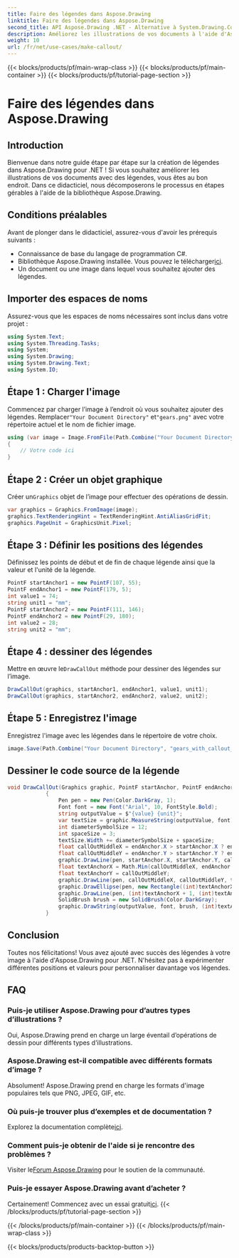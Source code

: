 ```yaml
---
title: Faire des légendes dans Aspose.Drawing
linktitle: Faire des légendes dans Aspose.Drawing
second_title: API Aspose.Drawing .NET - Alternative à System.Drawing.Common
description: Améliorez les illustrations de vos documents à l'aide d'Aspose.Drawing pour .NET ! Apprenez étape par étape comment ajouter des légendes pour des visuels plus clairs et informatifs.
weight: 10
url: /fr/net/use-cases/make-callout/
---
```


{{< blocks/products/pf/main-wrap-class >}}
{{< blocks/products/pf/main-container >}}
{{< blocks/products/pf/tutorial-page-section >}}

# Faire des légendes dans Aspose.Drawing

## Introduction
Bienvenue dans notre guide étape par étape sur la création de légendes dans Aspose.Drawing pour .NET ! Si vous souhaitez améliorer les illustrations de vos documents avec des légendes, vous êtes au bon endroit. Dans ce didacticiel, nous décomposerons le processus en étapes gérables à l'aide de la bibliothèque Aspose.Drawing.
## Conditions préalables
Avant de plonger dans le didacticiel, assurez-vous d'avoir les prérequis suivants :
- Connaissance de base du langage de programmation C#.
-  Bibliothèque Aspose.Drawing installée. Vous pouvez le télécharger[ici](https://releases.aspose.com/drawing/net/).
- Un document ou une image dans lequel vous souhaitez ajouter des légendes.
## Importer des espaces de noms
Assurez-vous que les espaces de noms nécessaires sont inclus dans votre projet :
```csharp
using System.Text;
using System.Threading.Tasks;
using System;
using System.Drawing;
using System.Drawing.Text;
using System.IO;
```
## Étape 1 : Charger l'image
 Commencez par charger l’image à l’endroit où vous souhaitez ajouter des légendes. Remplacer`"Your Document Directory"` et`"gears.png"` avec votre répertoire actuel et le nom de fichier image.
```csharp
using (var image = Image.FromFile(Path.Combine("Your Document Directory", "gears.png")))
{
    // Votre code ici
}
```
## Étape 2 : Créer un objet graphique
 Créer un`Graphics` objet de l’image pour effectuer des opérations de dessin.
```csharp
var graphics = Graphics.FromImage(image);
graphics.TextRenderingHint = TextRenderingHint.AntiAliasGridFit;
graphics.PageUnit = GraphicsUnit.Pixel;
```
## Étape 3 : Définir les positions des légendes
Définissez les points de début et de fin de chaque légende ainsi que la valeur et l'unité de la légende.
```csharp
PointF startAnchor1 = new PointF(107, 55);
PointF endAnchor1 = new PointF(179, 5);
int value1 = 74;
string unit1 = "mm";
PointF startAnchor2 = new PointF(111, 146);
PointF endAnchor2 = new PointF(29, 180);
int value2 = 28;
string unit2 = "mm";
```
## Étape 4 : dessiner des légendes
 Mettre en œuvre le`DrawCallOut` méthode pour dessiner des légendes sur l’image.
```csharp
DrawCallOut(graphics, startAnchor1, endAnchor1, value1, unit1);
DrawCallOut(graphics, startAnchor2, endAnchor2, value2, unit2);
```
## Étape 5 : Enregistrez l'image
Enregistrez l'image avec les légendes dans le répertoire de votre choix.
```csharp
image.Save(Path.Combine("Your Document Directory", "gears_with_callout_out.png"));
```
## Dessiner le code source de la légende
```csharp
void DrawCallOut(Graphics graphic, PointF startAnchor, PointF endAnchor, int value, string unit)
            {
                Pen pen = new Pen(Color.DarkGray, 1);
                Font font = new Font("Arial", 10, FontStyle.Bold);
                string outputValue = $"{value} {unit}";
                var textSize = graphic.MeasureString(outputValue, font);
                int diameterSymbolSize = 12;
                int spaceSize = 3;
                textSize.Width += diameterSymbolSize + spaceSize;
                float callOutMiddleX = endAnchor.X > startAnchor.X ? endAnchor.X - textSize.Width : endAnchor.X + textSize.Width;
                float callOutMiddleY = endAnchor.Y > startAnchor.Y ? endAnchor.Y - textSize.Height : endAnchor.Y + textSize.Height;
                graphic.DrawLine(pen, startAnchor.X, startAnchor.Y, callOutMiddleX, callOutMiddleY);
                float textAnchorX = Math.Min(callOutMiddleX, endAnchor.X);
                float textAnchorY = callOutMiddleY;
                graphic.DrawLine(pen, callOutMiddleX, callOutMiddleY, textAnchorX == callOutMiddleX ? textAnchorX + textSize.Width : textAnchorX, callOutMiddleY);
                graphic.DrawEllipse(pen, new Rectangle((int)textAnchorX + spaceSize, (int)(textAnchorY - textSize.Height) + spaceSize, 10, 10));
                graphic.DrawLine(pen, (int)textAnchorX + 1, (int)textAnchorY - 1, (int)textAnchorX + diameterSymbolSize + 2, (int)textAnchorY - diameterSymbolSize - 2);
                SolidBrush brush = new SolidBrush(Color.DarkGray);
                graphic.DrawString(outputValue, font, brush, (int)textAnchorX + diameterSymbolSize + spaceSize, (int)(textAnchorY - textSize.Height));
            }
```
## Conclusion

Toutes nos félicitations! Vous avez ajouté avec succès des légendes à votre image à l'aide d'Aspose.Drawing pour .NET. N'hésitez pas à expérimenter différentes positions et valeurs pour personnaliser davantage vos légendes.

## FAQ

### Puis-je utiliser Aspose.Drawing pour d’autres types d’illustrations ?

Oui, Aspose.Drawing prend en charge un large éventail d’opérations de dessin pour différents types d’illustrations.

### Aspose.Drawing est-il compatible avec différents formats d’image ?

Absolument! Aspose.Drawing prend en charge les formats d'image populaires tels que PNG, JPEG, GIF, etc.

### Où puis-je trouver plus d’exemples et de documentation ?

 Explorez la documentation complète[ici](https://reference.aspose.com/drawing/net/).

### Comment puis-je obtenir de l'aide si je rencontre des problèmes ?

 Visiter le[Forum Aspose.Drawing](https://forum.aspose.com/c/diagram/17) pour le soutien de la communauté.

### Puis-je essayer Aspose.Drawing avant d’acheter ?

 Certainement! Commencez avec un essai gratuit[ici](https://releases.aspose.com/).
{{< /blocks/products/pf/tutorial-page-section >}}

{{< /blocks/products/pf/main-container >}}
{{< /blocks/products/pf/main-wrap-class >}}

{{< blocks/products/products-backtop-button >}}
